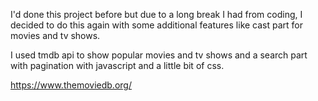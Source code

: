 I'd done this project before but due to a long break I had from coding, I decided to do this again with some additional features like cast part for movies and tv shows.

I used tmdb api to show popular movies and tv shows and a search part with pagination with javascript and a little bit of css.

https://www.themoviedb.org/
